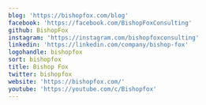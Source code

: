 ```yaml
---
blog: 'https://bishopfox.com/blog'
facebook: 'https://facebook.com/BishopFoxConsulting'
github: BishopFox
instagram: 'https://instagram.com/bishopfoxconsulting'
linkedin: 'https://linkedin.com/company/bishop-fox'
logohandle: bishopfox
sort: bishopfox
title: Bishop Fox
twitter: bishopfox
website: 'https://bishopfox.com/'
youtube: 'https://youtube.com/c/Bishopfox'
---
```

